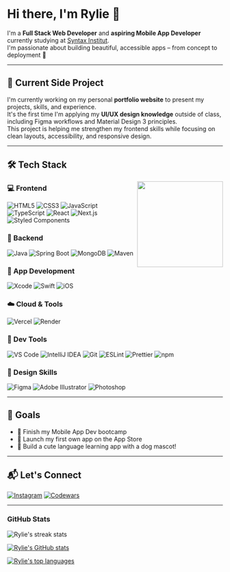 # Hi there, I'm Rylie 👋

I'm a **Full Stack Web Developer** and **aspiring Mobile App Developer** currently studying at [Syntax Institut](https://www.syntax-institut.de/).  
I'm passionate about building beautiful, accessible apps – from concept to deployment 🚀

---

## 🧪 Current Side Project

I'm currently working on my personal **portfolio website** to present my projects, skills, and experience.  
It's the first time I'm applying my **UI/UX design knowledge** outside of class, including Figma workflows and Material Design 3 principles.  
This project is helping me strengthen my frontend skills while focusing on clean layouts, accessibility, and responsive design.

---

## 🛠 Tech Stack

<img src="https://media.giphy.com/media/du3J3cXyzhj75IOgvA/giphy.gif" width="200" align="right" />

### 💻 Frontend
![HTML5](https://img.shields.io/badge/HTML5-E34F26?logo=html5&logoColor=white&style=flat-square)
![CSS3](https://img.shields.io/badge/CSS3-1572B6?logo=css3&logoColor=white&style=flat-square)
![JavaScript](https://img.shields.io/badge/JavaScript-F7DF1E?logo=javascript&logoColor=black&style=flat-square)
![TypeScript](https://img.shields.io/badge/TypeScript-007ACC?logo=typescript&logoColor=white&style=flat-square)
![React](https://img.shields.io/badge/React-20232A?logo=react&logoColor=61DAFB&style=flat-square)
![Next.js](https://img.shields.io/badge/Next.js-000000?logo=nextdotjs&logoColor=white&style=flat-square)
![Styled Components](https://img.shields.io/badge/styled--components-DB7093?logo=styled-components&logoColor=white&style=flat-square)

### 🧠 Backend
![Java](https://img.shields.io/badge/Java-007396?logo=java&logoColor=white&style=flat-square)
![Spring Boot](https://img.shields.io/badge/Spring_Boot-6DB33F?logo=spring-boot&logoColor=white&style=flat-square)
![MongoDB](https://img.shields.io/badge/MongoDB-4EA94B?logo=mongodb&logoColor=white&style=flat-square)
![Maven](https://img.shields.io/badge/Maven-C71A36?logo=apachemaven&logoColor=white&style=flat-square)

### 📱 App Development
![Xcode](https://img.shields.io/badge/Xcode-007ACC?logo=xcode&logoColor=white&style=flat-square)
![Swift](https://img.shields.io/badge/Swift-F54A2A?logo=swift&logoColor=white&style=flat-square)
![iOS](https://img.shields.io/badge/iOS-000000?logo=ios&logoColor=white&style=flat-square)

### ☁️ Cloud & Tools
![Vercel](https://img.shields.io/badge/Vercel-000?logo=vercel&logoColor=white&style=flat-square)
![Render](https://img.shields.io/badge/Render-46E3B7?logo=render&logoColor=white&style=flat-square)

### 🧰 Dev Tools
![VS Code](https://img.shields.io/badge/VS%20Code-007ACC?logo=visual-studio-code&logoColor=white&style=flat-square)
![IntelliJ IDEA](https://img.shields.io/badge/IntelliJ_IDEA-000000?logo=intellijidea&logoColor=white&style=flat-square)
![Git](https://img.shields.io/badge/Git-F05032?logo=git&logoColor=white&style=flat-square)
![ESLint](https://img.shields.io/badge/ESLint-4B32C3?logo=eslint&logoColor=white&style=flat-square)
![Prettier](https://img.shields.io/badge/Prettier-F7BA3E?logo=prettier&logoColor=black&style=flat-square)
![npm](https://img.shields.io/badge/NPM-CB3837?logo=npm&logoColor=white&style=flat-square)

### 🎨 Design Skills
![Figma](https://img.shields.io/badge/Figma-F24E1E?logo=figma&logoColor=white&style=flat-square)
![Adobe Illustrator](https://img.shields.io/badge/Illustrator-FF9A00?logo=adobe-illustrator&logoColor=white&style=flat-square)
![Photoshop](https://img.shields.io/badge/Photoshop-31A8FF?logo=adobe-photoshop&logoColor=black&style=flat-square)

---

## 🎯 Goals
- 💪 Finish my Mobile App Dev bootcamp
- 📱 Launch my first own app on the App Store
- 🐶 Build a cute language learning app with a dog mascot!

---

## 📬 Let's Connect

[![Instagram](https://img.shields.io/badge/Instagram-E4405F?style=flat-square&logo=instagram&logoColor=white)](https://www.instagram.com/rylie.castell)
[![Codewars](https://img.shields.io/badge/Codewars-B1361E?style=flat-square&logo=codewars&logoColor=white)](https://www.codewars.com/users/ryliecc)

---

### GitHub Stats

![Rylie's streak stats](https://github-readme-streak-stats.herokuapp.com/?user=ryliecc&theme=dark)

[![Rylie's GitHub stats](https://github-readme-stats.vercel.app/api?username=ryliecc&show_icons=true&theme=dark)](https://github.com/anuraghazra/github-readme-stats)

[![Rylie's top languages](https://github-readme-stats.vercel.app/api/top-langs/?username=ryliecc&layout=donut&theme=dark)](https://github.com/anuraghazra/github-readme-stats)
